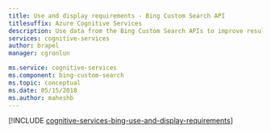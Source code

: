 ```yaml
---
title: Use and display requirements - Bing Custom Search API
titlesuffix: Azure Cognitive Services
description: Use data from the Bing Custom Search APIs to improve results from searches on the web.
services: cognitive-services
author: brapel
manager: cgronlun

ms.service: cognitive-services
ms.component: bing-custom-search
ms.topic: conceptual
ms.date: 05/15/2018
ms.author: maheshb
---
```


[!INCLUDE [cognitive-services-bing-use-and-display-requirements](../../../includes/cognitive-services-bing-use-and-display-requirements.md)]